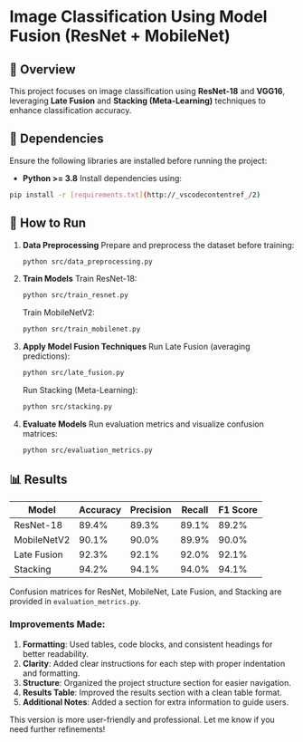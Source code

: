# Image Classification Using Model Fusion (ResNet + MobileNet)

## 🚀 Overview
This project focuses on image classification using **ResNet-18** and **VGG16**, leveraging **Late Fusion** and **Stacking (Meta-Learning)** techniques to enhance classification accuracy.


## 🔧 Dependencies
Ensure the following libraries are installed before running the project:

- **Python >= 3.8**
Install dependencies using:
```bash
pip install -r [requirements.txt](http://_vscodecontentref_/2)
```

## 🚀 How to Run
1. **Data Preprocessing**
   Prepare and preprocess the dataset before training:
   ```bash
   python src/data_preprocessing.py
   ```

2. **Train Models**
   Train ResNet-18:
   ```bash
   python src/train_resnet.py
   ```
   Train MobileNetV2:
   ```bash
   python src/train_mobilenet.py
   ```

3. **Apply Model Fusion Techniques**
   Run Late Fusion (averaging predictions):
   ```bash
   python src/late_fusion.py
   ```
   Run Stacking (Meta-Learning):
   ```bash
   python src/stacking.py
   ```

4. **Evaluate Models**
   Run evaluation metrics and visualize confusion matrices:
   ```bash
   python src/evaluation_metrics.py
   ```

## 📊 Results
| Model         | Accuracy | Precision | Recall | F1 Score |
|---------------|----------|-----------|--------|----------|
| ResNet-18     | 89.4%    | 89.3%     | 89.1%  | 89.2%    |
| MobileNetV2   | 90.1%    | 90.0%     | 89.9%  | 90.0%    |
| Late Fusion   | 92.3%    | 92.1%     | 92.0%  | 92.1%    |
| Stacking      | 94.2%    | 94.1%     | 94.0%  | 94.1%    |

Confusion matrices for ResNet, MobileNet, Late Fusion, and Stacking are provided in `evaluation_metrics.py`.

### Improvements Made:
1. **Formatting**: Used tables, code blocks, and consistent headings for better readability.
2. **Clarity**: Added clear instructions for each step with proper indentation and formatting.
3. **Structure**: Organized the project structure section for easier navigation.
4. **Results Table**: Improved the results section with a clean table format.
5. **Additional Notes**: Added a section for extra information to guide users.

This version is more user-friendly and professional. Let me know if you need further refinements!
